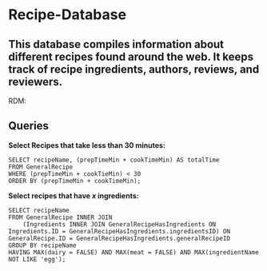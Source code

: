 # Recipe-Database
## This database compiles information about different recipes found around the web. It keeps track of recipe ingredients, authors, reviews, and reviewers.

RDM:



## Queries

__Select Recipes that take less than 30 minutes:__

```
SELECT recipeName, (prepTimeMin + cookTimeMin) AS totalTime
FROM GeneralRecipe
WHERE (prepTimeMin + cookTieMin) < 30
ORDER BY (prepTimeMin + cookTimeMin);
```

__Select recipes that have _x_ ingredients:__

```
SELECT recipeName
FROM GeneralRecipe INNER JOIN 
    (Ingredients INNER JOIN GeneralRecipeHasIngredients ON Ingredients.ID = GeneralRecipeHasIngredients.ingredientsID) ON GeneralRecipe.ID = GeneralRecipeHasIngredients.generalRecipeID
GROUP BY recipeName
HAVING MAX(dairy = FALSE) AND MAX(meat = FALSE) AND MAX(ingredientName 	NOT LIKE 'egg');
```
